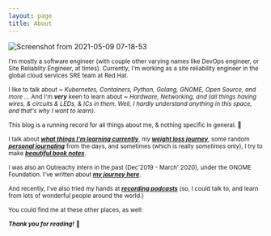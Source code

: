 ```yaml
---
layout: page
title: About
---
```


![Screenshot from 2021-05-09 07-18-53](https://user-images.githubusercontent.com/30499743/117558025-e1836600-b096-11eb-95c1-b42d88a63b28.png)

<sub>I'm mostly a software engineer (with couple other varying names like DevOps engineer, or Site Reliablity Engineer, at times). Currently, I'm working as a site reliability engineer in the global cloud services SRE team at Red Hat.</sub>

<sub>I like to talk about ~ *Kubernetes, Containers, Python, Golang, GNOME, Open Source, and more ...* And I'm ***very*** keen to learn about ~ *Hardware, Networking, and (all things having wires, & circuits & LEDs, & ICs in them. Well, I hardly understand anything in this space, and that's why I want to learn)*.</sub>

<sub>This blog is a running record for all things about me, & nothing specific in general. 🙂 
    
<sub>I talk about ***[what things I'm learning currently](https://www.psaggu.com/)***, my ***[weight loss journey](https://www.psaggu.com/fitness.html)***, some random ***[personal journaling](https://www.psaggu.com/journal.html)*** from the days, and sometimes (which is really *sometimes* only), I try to make ***[beautiful book notes](https://www.psaggu.com/notes.html)***.</sub>

<sub>I was also an Outreachy intern in the past (Dec'2019 - March' 2020), under the GNOME Foundation. I've written about ***[my journey here](https://www.psaggu.com/outreachy.html)***.</sub>


<sub>And recently, I've also tried my hands at ***[recording podcasts](https://www.youtube.com/watch?v=LnnFjscF4Wc&t=3641s)*** (so, I could talk to, and learn from lots of wonderful people around the world.)</sub>


<sub>You could find me at these other places, as well:</sub>

<p class="social-icons">
  <a href="https://twitter.com/_psaggu"><i class="fab fa-twitter fa-2x"></i></a>
  <a href="https://github.com/priyankasaggu11929"><i class="fab fa-github fa-2x"></i></a>
  <a href="https://gitlab.gnome.org/psaggu"><i class="fab fa-gitlab fa-2x"></i></a>
  <a href="www.linkedin.com/in/psaggu/"><i class="fab fa-linkedin-in fa-2x"></i></a>
</p>


<sub>***Thank you for reading!*** 🙏 </sub>
